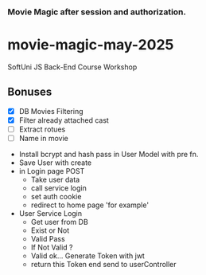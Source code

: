 ### Movie Magic after session and authorization.

# movie-magic-may-2025

SoftUni JS Back-End Course Workshop

## Bonuses

- [x] DB Movies Filtering
- [x] Filter already attached cast
- [ ] Extract rotues
- [ ] Name in movie

<!-- IMPORTANT STEPS -->

- Install bcrypt and hash pass in User Model with pre fn.
- Save User with create
- in Login page POST
  - Take user data
  - call service login
  - set auth cookie
  - redirect to home page 'for example'
- User Service Login
  - Get user from DB
  - Exist or Not
  - Valid Pass
  - If Not Valid ?
  - Valid ok... Generate Token with jwt
  - return this Token end send to userController

